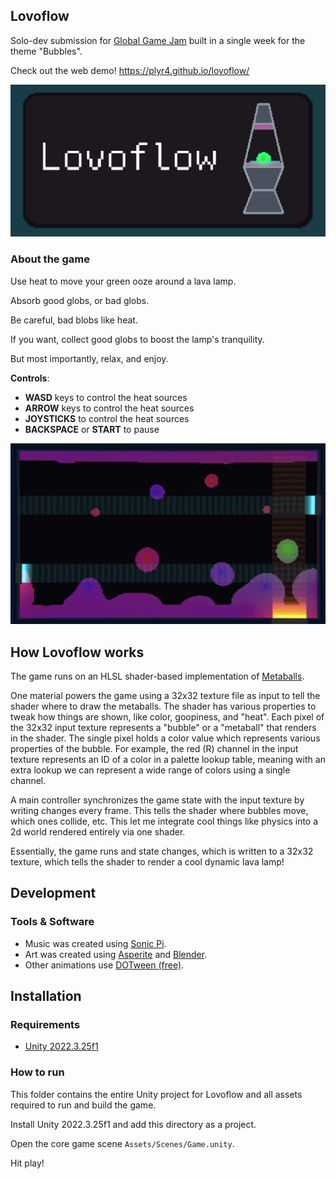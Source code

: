 ## Lovoflow

Solo-dev submission for [Global Game Jam](https://globalgamejam.org) built in a single week for the theme "Bubbles".

Check out the web demo! https://plyr4.github.io/lovoflow/

![lovoflow.png](img/lovoflow.gif)

### About the game

Use heat to move your green ooze around a lava lamp.

Absorb good globs, or bad globs.

Be careful, bad blobs like heat.

If you want, collect good globs to boost the lamp's tranquility.

But most importantly, relax, and enjoy.

**Controls**:

- **WASD** keys to control the heat sources
- **ARROW** keys to control the heat sources
- **JOYSTICKS** to control the heat sources
- **BACKSPACE** or **START** to pause

![lovoflow_1.png](img/lovoflow_1.png)

## How Lovoflow works

The game runs on an HLSL shader-based implementation of [Metaballs](https://en.wikipedia.org/wiki/Metaballs). 

One material powers the game using a 32x32 texture file as input to tell the shader where to draw the metaballs. The shader has various properties to tweak how things are shown, like color, goopiness, and "heat". Each pixel of the 32x32 input texture represents a "bubble" or a "metaball" that renders in the shader. The single pixel holds a color value which represents various properties of the bubble. For example, the red (R) channel in the input texture represents an ID of a color in a palette lookup table, meaning with an extra lookup we can represent a wide range of colors using a single channel. 

A main controller synchronizes the game state with the input texture by writing changes every frame. This tells the shader where bubbles move, which ones collide, etc. This let me integrate cool things like physics into a 2d world rendered entirely via one shader.

Essentially, the game runs and state changes, which is written to a 32x32 texture, which tells the shader to render a cool dynamic lava lamp!

## Development

### Tools & Software

- Music was created using [Sonic Pi](https://sonic-pi.net/).
- Art was created using [Asperite](https://www.aseprite.org/) and [Blender](https://www.blender.org/).
- Other animations use [DOTween (free)](https://dotween.demigiant.com/).

## Installation

### Requirements

- [Unity 2022.3.25f1](https://unity.com/releases/editor/archive)

### How to run

This folder contains the entire Unity project for Lovoflow and all assets required to run and build the game.

Install Unity 2022.3.25f1 and add this directory as a project.

Open the core game scene `Assets/Scenes/Game.unity`.

Hit play!
